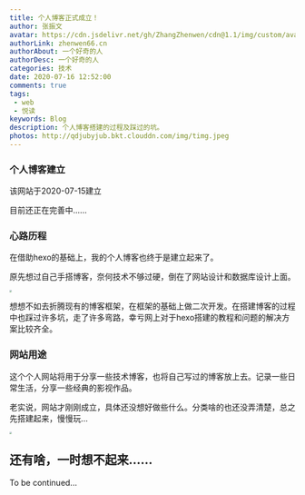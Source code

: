 ```yaml
---
title: 个人博客正式成立！
author: 张振文
avatar: https://cdn.jsdelivr.net/gh/ZhangZhenwen/cdn@1.1/img/custom/avatar.jpg
authorLink: zhenwen66.cn
authorAbout: 一个好奇的人
authorDesc: 一个好奇的人
categories: 技术
date: 2020-07-16 12:52:00
comments: true
tags: 
 - web
 - 悦读
keywords: Blog
description: 个人博客搭建的过程及踩过的坑。
photos: http://qdjubyjub.bkt.clouddn.com/img/timg.jpeg
---
```


### 个人博客建立

该网站于2020-07-15建立

目前还正在完善中......



### 心路历程

在借助hexo的基础上，我的个人博客也终于是建立起来了。

原先想过自己手搭博客，奈何技术不够过硬，倒在了网站设计和数据库设计上面。

<img src="https://i.loli.net/2020/07/16/IufiR3dDzOQwxcT.jpg" style="zoom:25%;" />

想想不如去折腾现有的博客框架，在框架的基础上做二次开发。在搭建博客的过程中也踩过许多坑，走了许多弯路，幸亏网上对于hexo搭建的教程和问题的解决方案比较齐全。



### 网站用途

这个个人网站将用于分享一些技术博客，也将自己写过的博客放上去。记录一些日常生活，分享一些经典的影视作品。

老实说，网站才刚刚成立，具体还没想好做些什么。分类啥的也还没弄清楚，总之先搭建起来，慢慢玩...

<img src="http://qdjubyjub.bkt.clouddn.com/img/IMG_1350.JPG" style="zoom:25%;" />



## 还有啥，一时想不起来......

To be continued...

